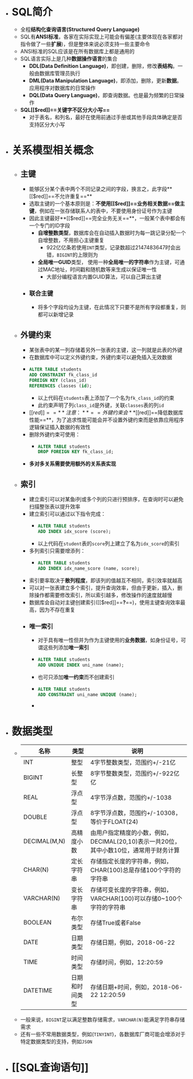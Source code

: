 - # SQL简介
	- 全程**结构化查询语言(Structured Query Language)**
	- SQL有**ANSI标准**，各家在实际实现上可能会有偏差(主要体现在各家都对指令做了一些**扩展**)，但是整体来说必须支持一些主要命令
	- ANSI标准的SQL应该是在所有数据库上都是通用的
	- SQL语言实际上是几种**数据操作语言**的集合
		- **DDL(Data Definition Language)**，即创建，删除，修改**表结构**。一般由数据库管理员执行
		- **DML(Data Manipulation Language)**，即添加，删除，更新**数据**。应用程序对数据库的日常操作
		- **DQL(Data Query Language)**，即查询数据。也是最为频繁的日常操作
	- **SQL[[$red]]==关键字不区分大小写==**
		- 对于表名，和列名，最好在使用前通过手册或其他手段具体确定是否支持区分大小写
- # 关系模型相关概念
	- ## 主键
		- 能够区分某个表中两个不同记录之间的字段，换言之，此字段**[[$red]]==不允许重复==**
		- 选取主键的一个基本原则是：**不使用[[$red]]==业务相关数据==做主键**，例如在一张存储联系人的表中，不要使用身份证号作为主键
		- 因此主键最好**[[$red]]==完全业务无关==**，一般某个表中都会有一个专门的ID字段
			- **自增整数类型**，数据库会在自动插入数据时为每一跳记录分配一个自增整数，不用担心主键重复
				- 922亿亿条若使用``INT``类型，记录数超过2147483647时会出错，``BIGINT``的上限则为
			- **全局唯一GUID**类型， 使用一种**全局唯一的字符串**作为主键，可通过MAC地址，时间戳和随机数等来生成以保证唯一性
				- 大部分编程语言内置GUID算法，可以自己算出主键
		- ###  联合主键
			- 将多个字段均设为主键，在此情况下只要不是所有字段都重复，则都可以新增记录
	- ## 外键约束
		- 某张表中的某一列存储着另外一张表的主键，这一列就是此表的外键
		- 在数据库中可以定义外键约束，外键约束可以避免插入无效数据
		- ```sql
		  ALTER TABLE students
		  ADD CONSTRAINT fk_class_id
		  FOREIGN KEY (class_id)
		  REFERENCES classes (id);
		  ```
			- 以上代码在``students``表上添加了一个名为`fk_class_id`的约束
			- 此约束声明了列``class_id``是外键，关联``classes``表的列``id``
		- [[$red]]==**注意：**==外键约束会**[[$red]]==降低数据库性能==**，为了追求性能可能会并不设置外键约束而是依靠应用程序逻辑保证插入数据的有效性
		- 删除外键约束可使用：
			- ```sql
			  ALTER TABLE students
			  DROP FOREIGN KEY fk_class_id;
			  ```
		- **多对多关系需要使用额外的关系表实现**
	- ## 索引
		- 建立索引可以对某鱼i列或多个列的只进行预排序，在查询时可以避免扫描整张表以提升效率
		- 建立索引可以通过以下指令完成：
			- ```sql
			  ALTER TABLE students
			  ADD INDEX idx_score (score);
			  ```
			- 以上代码在``student``表的``score``列上建立了名为``idx_score``的索引
		- 多列索引只需要增添列：
			- ```sql
			  ALTER TABLE students
			  ADD INDEX idx_name_score (name, score);
			  ```
		- 索引要率取决于**散列程度**，即该列的值越互不相同，索引效率就越高
		- 可以对一张表建立多个索引，提升查询效率，但由于更新，插入，删除操作都需要修改索引，所以索引越多，修改操作的速度就越慢
		- 数据库会自动对主键创建索引([[$red]]==**?**==)，使用主键查询效率最高，因为不存在重复
		- ### 唯一索引
			- 对于具有唯一性但并为作为主键使用的**业务数据**，如身份证号，可谓这些列添加**唯一索引**
			- ```sql
			  ALTER TABLE students
			  ADD UNIQUE INDEX uni_name (name);
			  ```
			- 也可只添加**唯一约束**而不创建索引
			- ```sql
			  ALTER TABLE students
			  ADD CONSTRAINT uni_name UNIQUE (name);
			  ```
			-
- # 数据类型
	- | 名称 | 类型 | 说明 |
	  | ---- | ---- | ---- |
	  | INT | 整型 | 4字节整数类型，范围约+/-21亿 |
	  | BIGINT | 长整型 | 8字节整数类型，范围约+/-922亿亿 |
	  | REAL | 浮点型 | 4字节浮点数，范围约+/-1038 |
	  | DOUBLE | 浮点型 | 8字节浮点数，范围约+/-10308，等价于FLOAT(24) |
	  | DECIMAL(M,N) | 高精度小数 | 由用户指定精度的小数，例如，DECIMAL(20,10)表示一共20位，其中小数10位，通常用于财务计算 |
	  | CHAR(N) | 定长字符串 | 存储指定长度的字符串，例如，CHAR(100)总是存储100个字符的字符串 |
	  | VARCHAR(N) | 变长字符串 | 存储可变长度的字符串，例如，VARCHAR(100)可以存储0~100个字符的字符串 |
	  | BOOLEAN | 布尔类型 | 存储True或者False |
	  | DATE | 日期类型 | 存储日期，例如，2018-06-22 |
	  | TIME | 时间类型 | 存储时间，例如，12:20:59 |
	  | DATETIME | 日期和时间类型 | 存储日期+时间，例如，2018-06-22 12:20:59 |
	- 一般来说，``BIGINT``足以满足整数存储需求，``VARCHAR(N)``能满足字符串存储需求
	- 还有一些不常用数据类型，例如(``TINYINT``)，各数据库厂商可能会增添对于特定数据类型的支持，例如``JSON``
- # [[SQL查询语句]]